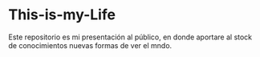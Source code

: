 # This-is-my-Life
Este repositorio es mi presentación al público, en donde aportare al stock de conocimientos nuevas formas de ver el mndo.  
